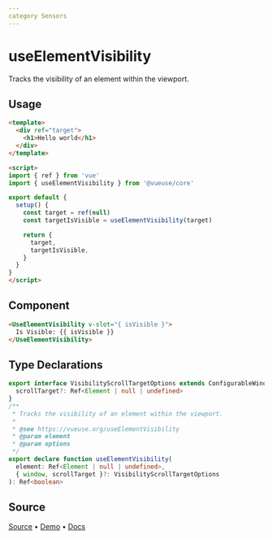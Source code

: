 ```yaml
---
category Sensors
---
```


# useElementVisibility

Tracks the visibility of an element within the viewport.

## Usage

```html
<template>
  <div ref="target">
    <h1>Hello world</h1>
  </div>
</template>

<script>
import { ref } from 'vue'
import { useElementVisibility } from '@vueuse/core'

export default {
  setup() {
    const target = ref(null)
    const targetIsVisible = useElementVisibility(target)

    return {
      target,
      targetIsVisible,
    }
  }
}
</script>
```

## Component

```html
<UseElementVisibility v-slot="{ isVisible }">
  Is Visible: {{ isVisible }}
</UseElementVisibility>
```

<LearnMoreComponents />


<!--FOOTER_STARTS-->
## Type Declarations

```typescript
export interface VisibilityScrollTargetOptions extends ConfigurableWindow {
  scrollTarget?: Ref<Element | null | undefined>
}
/**
 * Tracks the visibility of an element within the viewport.
 *
 * @see https://vueuse.org/useElementVisibility
 * @param element
 * @param options
 */
export declare function useElementVisibility(
  element: Ref<Element | null | undefined>,
  { window, scrollTarget }?: VisibilityScrollTargetOptions
): Ref<boolean>
```

## Source

[Source](https://github.com/vueuse/vueuse/blob/main/packages/core/useElementVisibility/index.ts) • [Demo](https://github.com/vueuse/vueuse/blob/main/packages/core/useElementVisibility/demo.vue) • [Docs](https://github.com/vueuse/vueuse/blob/main/packages/core/useElementVisibility/index.md)


<!--FOOTER_ENDS-->
